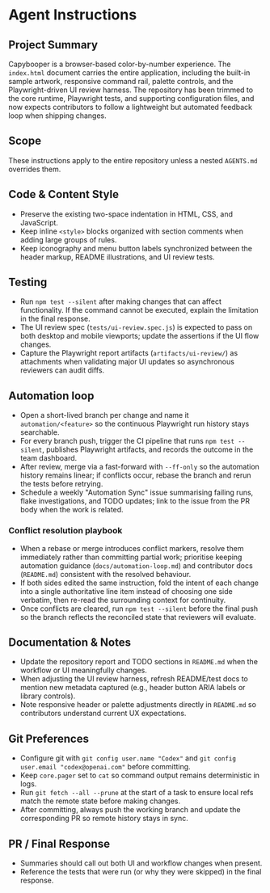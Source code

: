 # Agent Instructions

## Project Summary
Capybooper is a browser-based color-by-number experience. The `index.html` document carries the entire application,
including the built-in sample artwork, responsive command rail, palette controls, and the Playwright-driven UI review harness.
The repository has been trimmed to the core runtime, Playwright tests, and supporting configuration files, and now expects
contributors to follow a lightweight but automated feedback loop when shipping changes.

## Scope
These instructions apply to the entire repository unless a nested `AGENTS.md` overrides them.

## Code & Content Style
- Preserve the existing two-space indentation in HTML, CSS, and JavaScript.
- Keep inline `<style>` blocks organized with section comments when adding large groups of rules.
- Keep iconography and menu button labels synchronized between the header markup, README illustrations, and UI review tests.

## Testing
- Run `npm test --silent` after making changes that can affect functionality. If the command cannot be executed, explain the limitation in the final response.
- The UI review spec (`tests/ui-review.spec.js`) is expected to pass on both desktop and mobile viewports; update the assertions if the UI flow changes.
- Capture the Playwright report artifacts (`artifacts/ui-review/`) as attachments when validating major UI updates so asynchronous reviewers can audit diffs.

## Automation loop
- Open a short-lived branch per change and name it `automation/<feature>` so the continuous Playwright run history stays searchable.
- For every branch push, trigger the CI pipeline that runs `npm test --silent`, publishes Playwright artifacts, and records the outcome in the team dashboard.
- After review, merge via a fast-forward with `--ff-only` so the automation history remains linear; if conflicts occur, rebase the branch and rerun the tests before retrying.
- Schedule a weekly "Automation Sync" issue summarising failing runs, flake investigations, and TODO updates; link to the issue from the PR body when the work is related.

### Conflict resolution playbook
- When a rebase or merge introduces conflict markers, resolve them immediately rather than committing partial work; prioritise keeping automation guidance (`docs/automation-loop.md`) and contributor docs (`README.md`) consistent with the resolved behaviour.
- If both sides edited the same instruction, fold the intent of each change into a single authoritative line item instead of choosing one side verbatim, then re-read the surrounding context for continuity.
- Once conflicts are cleared, run `npm test --silent` before the final push so the branch reflects the reconciled state that reviewers will evaluate.

## Documentation & Notes
- Update the repository report and TODO sections in `README.md` when the workflow or UI meaningfully changes.
- When adjusting the UI review harness, refresh README/test docs to mention new metadata captured (e.g., header button ARIA labels or library controls).
- Note responsive header or palette adjustments directly in `README.md` so contributors understand current UX expectations.

## Git Preferences
- Configure git with `git config user.name "Codex"` and `git config user.email "codex@openai.com"` before committing.
- Keep `core.pager` set to `cat` so command output remains deterministic in logs.
- Run `git fetch --all --prune` at the start of a task to ensure local refs match the remote state before making changes.
- After committing, always push the working branch and update the corresponding PR so remote history stays in sync.

## PR / Final Response
- Summaries should call out both UI and workflow changes when present.
- Reference the tests that were run (or why they were skipped) in the final response.
